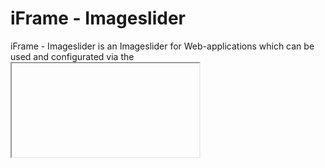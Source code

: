 # iFrame - Imageslider

iFrame - Imageslider is an Imageslider for Web-applications which can be used and configurated via the <iframe>-tag

  - Easy use
  - Completely free
  - Great browser-compability

# How to use

It's easy just include the files on your server and use an iFrame to include it on a website.
This would create a clean slider:
```html
<iframe height="900" width="1600" src="your_path_to_slider/img/"></iframe>
```
It's possible to use it via my website too:
```html
<iframe height="900" width="1600" src="https://iframe.kriebel.ddnsfree.com/image/?src=<url to dir>">
```
But this option only provides support of using URL as filesource.

# Configuration
This slider wouldn't show anything because he doesn't know which files, so we need to configure it
The configuration is made by using a query-string:
```html
<iframe height="900" width="1600" src="img/?src=./media/"></iframe>
```
This would create a slider for the files at "your_path_to_slider/img/media/" which is actually the default configuration.

There are several options to use.
| Parameter | Type          | Description                                                                                                             | Default value         |
| ---       | ---           | ---                                                                                                                     | ---                   |
| src       | `String`      | path to dir - can be url, absolute or relative - !Works with enabled AutoIndexSite of Apache only. Didn't test NginX!   | `"./media/"`          |
| pics      | `JSONArray`   | A String representing a JSONArray whith URLs/Paths of images. If using this src will be disabled                        | `null`                |
| t         | `int / String`| style type that can be used more infos at styling                                                                       | `1`                   | 

Example of full configurated slider:
```html
<iframe height="900" width="1600" src="img/?src=./media/"></iframe>
```

and would create following image-slider:
![https://iframe.kriebel.ddnsfree.com/image](https://kriebel.ddnsfree.com/media/images/other/img_screenshot.jpg)

# Using JSONArray as source

If you're going to use the pics parameter you need to know how to use it.
A simple example of this would be:
```html
<iframe id="imgSlide" height="500px" width="100%" src="img/?src=./media/"></iframe>
<script>
    array = [
        'https://kriebel.ddnsfree.com/mediaplayer/img/media/test.png',                                          //URL to File1
        'https://cdn.myanimelist.net/s/common/uploaded_files/1459843195-9c4633bc100207c4f64ea364bfd10fab.jpeg', //URL to File2
        './media/test2.png',                                                                                    //Path to File3
        'https://loman.kryolisc.de/ucds/e4da3b7fbbce2345d7772b0674a318d5/place_82'                              //URL to File4
    ]
    srcString = 'img/?pics=' + JSON.stringify(array);                                                           //Generating spurce-string
    document.getElementById('imgSlide').setAttribute('src', srcString);                                         //Setting string as source
</script>
```

# Enable Fullscreen for click on image

If you use the HTML-Attribute 'allow="fullscreen"' it is possible to click on the image to show it on fullscreen

# Styling

It is possible to create own CSS or edit the default.
The slider gets its stylesheets from `./css/1.css` file by default.
By editing it you can edit the default styling.
Another option is to add a new CSS file into that directory and set the t-parameter to filename.

Example:
| Filename  | Query     |
| ---       | ---       |
| blabla.css| t=blabla  |
| 2.css     | t=2       |

# License
Take a look into LICENSE file
